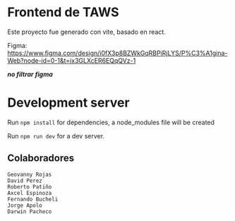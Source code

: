 # Frontend de TAWS

Este proyecto fue generado con vite, basado en react.

Figma: https://www.figma.com/design/i0fX3p8BZWkGqRBPiRjLYS/P%C3%A1gina-Web?node-id=0-1&t=ix3GLXcER6EQqQVz-1

_**no filtrar figma**_

# Development server

Run `npm install` for dependencies, a node_modules file will be created

Run `npm run dev` for a dev server.

## Colaboradores

```
Geovanny Rojas
David Perez
Roberto Patiño
Axcel Espinoza
Fernando Bucheli
Jorge Apolo
Darwin Pacheco
```
